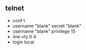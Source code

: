 ## telnet

* conf t
* username "blank" secret "blank"
* username "blank" privilege 15
* line vty 0 4
* login local